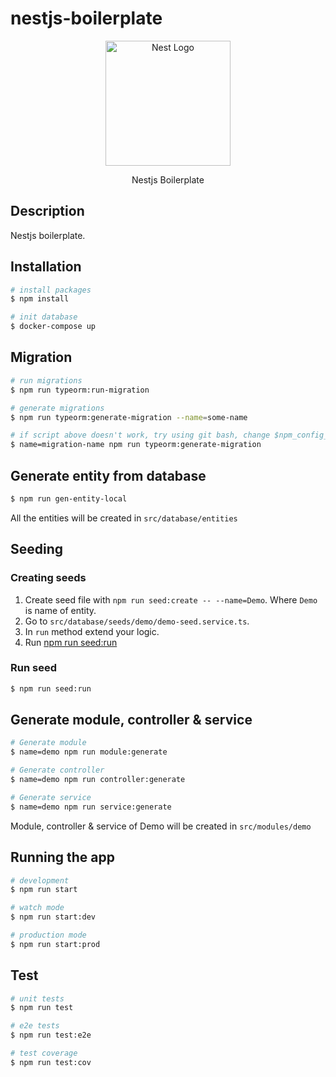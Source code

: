# nestjs-boilerplate

<p align="center">
  <a href="http://nestjs.com/" target="blank"><img src="https://nestjs.com/img/logo-small.svg" width="200" alt="Nest Logo" /></a>
</p>

[circleci-image]: https://img.shields.io/circleci/build/github/nestjs/nest/master?token=abc123def456
[circleci-url]: https://circleci.com/gh/nestjs/nest

<p align="center">Nestjs Boilerplate</p>

## Description

Nestjs boilerplate.

## Installation

```bash
# install packages
$ npm install

# init database
$ docker-compose up
```

## Migration

```bash
# run migrations
$ npm run typeorm:run-migration

# generate migrations
$ npm run typeorm:generate-migration --name=some-name

# if script above doesn't work, try using git bash, change $npm_config_name in package.json to %name% and run the following script:
$ name=migration-name npm run typeorm:generate-migration
```

## Generate entity from database

```bash
$ npm run gen-entity-local
```

All the entities will be created in `src/database/entities`

## Seeding

### Creating seeds

1. Create seed file with `npm run seed:create -- --name=Demo`. Where `Demo` is name of entity.
2. Go to `src/database/seeds/demo/demo-seed.service.ts`.
3. In `run` method extend your logic.
4. Run [npm run seed:run](#run-seed)

### Run seed

```bash
$ npm run seed:run
```

## Generate module, controller & service

```bash
# Generate module
$ name=demo npm run module:generate

# Generate controller
$ name=demo npm run controller:generate

# Generate service
$ name=demo npm run service:generate
```

Module, controller & service of Demo will be created in `src/modules/demo`

## Running the app

```bash
# development
$ npm run start

# watch mode
$ npm run start:dev

# production mode
$ npm run start:prod
```

## Test

```bash
# unit tests
$ npm run test

# e2e tests
$ npm run test:e2e

# test coverage
$ npm run test:cov
```
